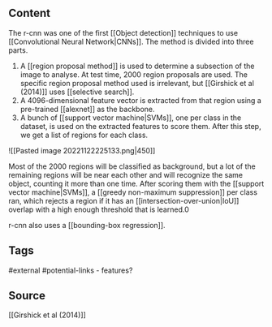 ## Content
The r-cnn was one of the first [[Object detection]] techniques to use [[Convolutional Neural Network|CNNs]]. The method is divided into three parts. 
1. A [[region proposal method]] is used to determine a subsection of the image to analyse. At test time, 2000 region proposals are used. The specific region proposal method used is irrelevant, but [[Girshick et al (2014)]] uses [[selective search]].
2. A 4096-dimensional feature vector is extracted from that region using a pre-trained [[alexnet]] as the backbone.
3. A bunch of [[support vector machine|SVMs]], one per class in the dataset, is used on the extracted features to score them. After this step, we get a list of regions for each class.

![[Pasted image 20221122225133.png|450]]

Most of the 2000 regions will be classified as background, but a lot of the remaining regions will be near each other and will recognize the same object, counting it more than one time. After scoring them with the [[support vector machine|SVMs]], a [[greedy non-maximum suppression]] per class ran, which rejects a region if it has an [[intersection-over-union|IoU]] overlap with a high enough threshold that is learned.0

r-cnn also uses a [[bounding-box regression]].

## Tags
#external 
#potential-links - features?

## Source
[[Girshick et al (2014)]]


